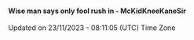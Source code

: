 #### Wise man says only fool rush in - McKidKneeKaneSir
Updated on 23/11/2023 - 08:11:05 (UTC) Time Zone
